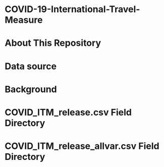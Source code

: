 # COVID-19-International-Travel-Measure

# About This Repository

# Data source

# Background

# COVID_ITM_release.csv Field Directory


# COVID_ITM_release_allvar.csv Field Directory

